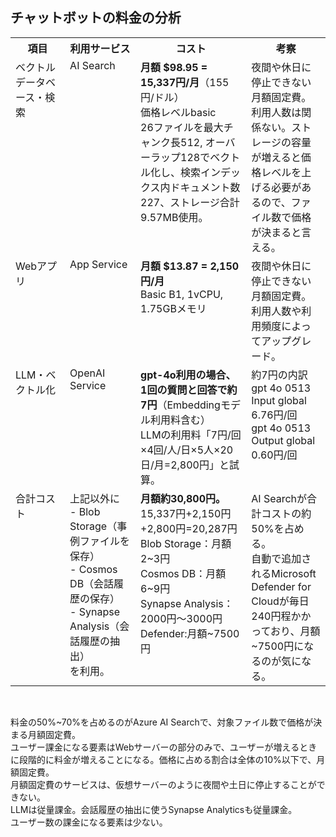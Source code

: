 ## チャットボットの料金の分析

<table border="0">
  <tr>
    <th width="180">項目</th>
    <th width="250">利用サービス</th>
    <th width="450">コスト</th>
    <th width="300">考察</th>
  </tr>
  <tr>
    <td valign="top">ベクトルデータベース・検索</td>
    <td valign="top">AI Search</td>
    <td valign="top"><b>月額 $98.95 = 15,337円/月</b>（155円/ドル）<br>価格レベルbasic<br>26ファイルを最大チャンク長512, オーバーラップ128でベクトル化し、検索インデックス内ドキュメント数227、ストレージ合計9.57MB使用。</td>
    <td valign="top">夜間や休日に停止できない月額固定費。<br>利用人数は関係ない。ストレージの容量が増えると価格レベルを上げる必要があるので、ファイル数で価格が決まると言える。</td>
  </tr>
  <tr>
    <td valign="top">Webアプリ</td>
    <td valign="top">App Service</td>
    <td valign="top"><b>月額 $13.87 = 2,150円/月</b><br>Basic B1, 1vCPU, 1.75GBメモリ</td>
    <td valign="top">夜間や休日に停止できない月額固定費。利用人数や利用頻度によってアップグレード。</td>
  </tr>
  <tr>
    <td valign="top">LLM・ベクトル化</td>
    <td valign="top">OpenAI Service</td>
    <td valign="top"><b>gpt-4o利用の場合、1回の質問と回答で約7円</b>（Embeddingモデル利用料含む）<br>LLMの利用料「7円/回×4回/人/日×5人×20日/月=2,800円」と試算。<br></td>
    <td valign="top">約7円の内訳<br>gpt 4o 0513 Input global 6.76円/回<br>gpt 4o 0513 Output global	0.60円/回</td>
  </tr>
    <tr>
    <td valign="top">合計コスト</td>
    <td valign="top">上記以外に<br>- Blob Storage（事例ファイルを保存）<br>- Cosmos DB（会話履歴の保存）<br>- Synapse Analysis（会話履歴の抽出）<br>を利用。</td>
    <td valign="top"><b>月額約30,800円。</b><br>15,337円+2,150円+2,800円=20,287円<br>Blob Storage：月額2~3円<br>Cosmos DB：月額6~9円<br>Synapse Analysis：2000円〜3000円<br>Defender:月額~7500円</td>
    <td valign="top">AI Searchが合計コストの約50%を占める。<br>自動で追加されるMicrosoft Defender for Cloudが毎日240円程かかっており、月額~7500円になるのが気になる。</td>
  </tr>
</table>

<br>

料金の50%~70%を占めるのがAzure AI Searchで、対象ファイル数で価格が決まる月額固定費。<br>
ユーザー課金になる要素はWebサーバーの部分のみで、ユーザーが増えるときに段階的に料金が増えることになる。価格に占める割合は全体の10%以下で、月額固定費。<br>
月額固定費のサービスは、仮想サーバーのように夜間や土日に停止することができない。<br>
LLMは従量課金。会話履歴の抽出に使うSynapse Analyticsも従量課金。<br>
ユーザー数の課金になる要素は少ない。<br>
